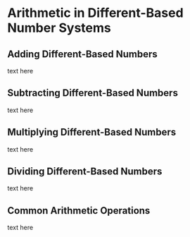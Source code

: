 # Arithmetic in Different-Based Number Systems

## Adding Different-Based Numbers

text here

## Subtracting Different-Based Numbers

text here

## Multiplying Different-Based Numbers

text here

## Dividing Different-Based Numbers

text here

## Common Arithmetic Operations

text here